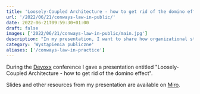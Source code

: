 ```yaml
---
title: 'Loosely-Coupled Architecture - how to get rid of the domino effect'
url: '/2022/06/21/conways-law-in-public/'
date: 2022-06-21T09:59:30+01:00
draft: false
images: ['2022/06/21/conways-law-in-public/main.jpg']
description: "In my presentation, I want to share how organizational structure affects created software system."
category: 'Wystąpienia publiczne'
aliases: ['/conways-law-in-practice']
---
```


During the [Devoxx](https://devoxx.pl/talk-details/?id=2313) conference I gave a presentation entitled "Loosely-Coupled Architecture - how to get rid of the domino effect".

Slides and other resources from my presentation are available on [Miro](https://miro.com/app/board/uXjVOyGoCqg=).
